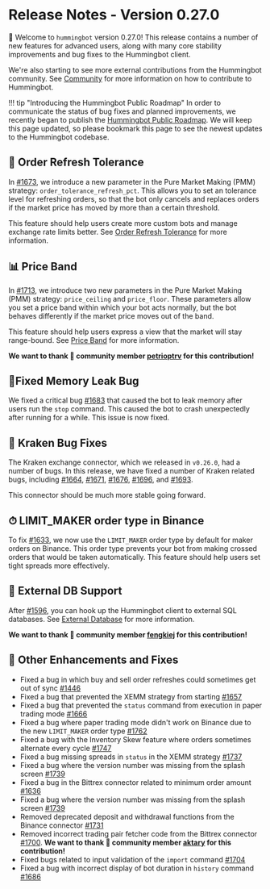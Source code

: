 # Release Notes - Version 0.27.0

🚀 Welcome to `hummingbot` version 0.27.0! This release contains a number of new features for advanced users, along with many core stability improvements and bug fixes to the Hummingbot client.

We're also starting to see more external contributions from the Hummingbot community. See [Community](/developers/#contributing-to-hummingbot) for more information on how to contribute to Hummingbot.

!!! tip "Introducing the Hummingbot Public Roadmap"
    In order to communicate the status of bug fixes and planned improvements, we recently began to publish the [Hummingbot Public Roadmap](https://github.com/hummingbot/hummingbot/projects/2). We will keep this page updated, so please bookmark this page to see the newest updates to the Hummingbot codebase.

## 🔄 Order Refresh Tolerance

In [#1673](https://github.com/hummingbot/hummingbot/pull/1673), we introduce a new parameter in the Pure Market Making (PMM) strategy: `order_tolerance_refresh_pct`. This allows you to set an tolerance level for refreshing orders, so that the bot only cancels and replaces orders if the market price has moved by more than a certain threshold.

This feature should help users create more custom bots and manage exchange rate limits better. See [Order Refresh Tolerance](/strategy-configs/order-refresh-tolerance/) for more information.

## 📊 Price Band

In [#1713](https://github.com/hummingbot/hummingbot/issues/1713), we introduce two new parameters in the Pure Market Making (PMM) strategy: `price_ceiling` and `price_floor`. These parameters allow you set a price band within which your bot acts normally, but the bot behaves differently if the market price moves out of the band.

This feature should help users express a view that the market will stay range-bound. See [Price Band](/strategy-configs/price-band/) for more information.

**We want to thank 🙏 community member [petrioptrv](https://github.com/petioptrv) for this contribution!**

## 🐞Fixed Memory Leak Bug

We fixed a critical bug [#1683](https://github.com/hummingbot/hummingbot/issues/1683) that caused the bot to leak memory after users run the `stop` command. This caused the bot to crash unexpectedly after running for a while. This issue is now fixed.

## 🐙 Kraken Bug Fixes

The Kraken exchange connector, which we released in `v0.26.0`, had a number of bugs. In this release, we have fixed a number of Kraken related bugs, including [#1664](https://github.com/hummingbot/hummingbot/issues/1664), [#1671](https://github.com/hummingbot/hummingbot/issues/1671), [#1676](https://github.com/hummingbot/hummingbot/issues/1676), [#1696](https://github.com/hummingbot/hummingbot/pull/1696), and [#1693](https://github.com/hummingbot/hummingbot/issues/1693).

This connector should be much more stable going forward.

## ⏱ LIMIT_MAKER order type in Binance

To fix [#1633](https://github.com/hummingbot/hummingbot/pull/1633), we now use the `LIMIT_MAKER` order type by default for maker orders on Binance. This order type prevents your bot from making crossed orders that would be taken automatically. This feature should help users set tight spreads more effectively.

## 🐞 External DB Support 

After [#1596](https://github.com/hummingbot/hummingbot/issues/1596), you can hook up the Hummingbot client to external SQL databases. See [External Database](https://docs.hummingbot.io/global-configs/external-db/) for more information.

**We want to thank 🙏 community member [fengkiej](https://github.com/fengkiej) for this contribution!**

## 🐞 Other Enhancements and Fixes
* Fixed a bug in which buy and sell order refreshes could sometimes get out of sync [#1446](https://github.com/hummingbot/hummingbot/pull/1446)
* Fixed a bug that prevented the XEMM strategy from starting [#1657](https://github.com/hummingbot/hummingbot/pull/1657)
* Fixed a bug that prevented the `status` command from execution in paper trading mode [#1666](https://github.com/hummingbot/hummingbot/pull/1666)
* Fixed a bug where paper trading mode didn't work on Binance due to the new `LIMIT_MAKER` order type [#1762](https://github.com/hummingbot/hummingbot/issues/1762)
* Fixed a bug with the Inventory Skew feature where orders sometimes alternate every cycle [#1747](https://github.com/hummingbot/hummingbot/issues/1747)
* Fixed a bug missing spreads in `status` in the XEMM strategy [#1737](https://github.com/hummingbot/hummingbot/issues/1737)
* Fixed a bug where the version number was missing from the splash screen [#1739](https://github.com/hummingbot/hummingbot/issues/1739)
* Fixed a bug in the Bittrex connector related to minimum order amount [#1636](https://github.com/hummingbot/hummingbot/issues/1636)
* Fixed a bug where the version number was missing from the splash screen [#1739](https://github.com/hummingbot/hummingbot/issues/1739)
* Removed deprecated deposit and withdrawal functions from the Binance connector [#1731](https://github.com/hummingbot/hummingbot/issues/1731)
* Removed incorrect trading pair fetcher code from the Bittrex connector [#1700](https://github.com/hummingbot/hummingbot/issues/1700). **We want to thank 🙏 community member [aktary](https://github.com/aktary) for this contribution!**
* Fixed bugs related to input validation of the `import` command [#1704](https://github.com/hummingbot/hummingbot/pull/1704)
* Fixed a bug with incorrect display of bot duration in `history` command [#1686](https://github.com/hummingbot/hummingbot/pull/1686)
